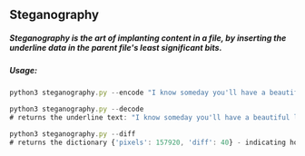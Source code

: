 ## Steganography
##### Steganography is the art of implanting content in a file, by inserting the underline data in the parent file's least significant bits.

##### Usage:
```js
python3 steganography.py --encode "I know someday you'll have a beautiful life, I know you'll be the sun in somebody else's skys, but whyy! whyy! whyyy... can't it be, oh can't it be mineeeeeee... ahhh"
 
python3 steganography.py --decode 
# returns the underline text: "I know someday you'll have a beautiful life, I know you'll be the sun in somebody else's skys, but whyy! whyy! whyyy... can't it be, oh can't it be mineeeeeee... ahhh"

python3 steganography.py --diff
# returns the dictionary {'pixels': 157920, 'diff': 40} - indicating how far are the 2 images from each other (at most 3 for each tgb cell portion)
```
